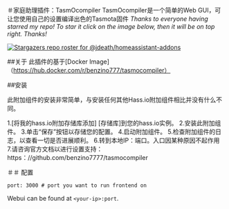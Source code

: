 ＃家庭助理插件：TasmOcompiler
TasmOcompiler是一个简单的Web GUI，可让您使用自己的设置编译出色的Tasmota固件
_Thanks to everyone having starred my repo! To star it click on the image below, then it will be on top right. Thanks!_

[![Stargazers repo roster for @jdeath/homeassistant-addons](https://reporoster.com/stars/jdeath/homeassistant-addons)](https://github.com/jdeath/homeassistant-addons/stargazers)

##关于
此插件的基于[Docker Image]（https://hub.docker.com/r/benzino777/tasmocompiler）

##安装

此附加组件的安装非常简单，与安装任何其他Hass.io附加组件相比并没有什么不同。

1.[将我的hass.io附加存储库添加] [存储库]到您的hass.io实例。
2.安装此附加组件。
3.单击“保存”按钮以存储您的配置。
4.启动附加组件。
5.检查附加组件的日志，以查看一切是否进展顺利。
6.转到本地IP：端口。入口因某种原因不起作用
7.请咨询官方文档以进行设置支持：https：//github.com/benzino7777/tasmocompiler

＃＃ 配置

```
port: 3000 # port you want to run frontend on
```

Webui can be found at `<your-ip>:port`.

[repository]: https://github.com/jdeath/homeassistant-addons

